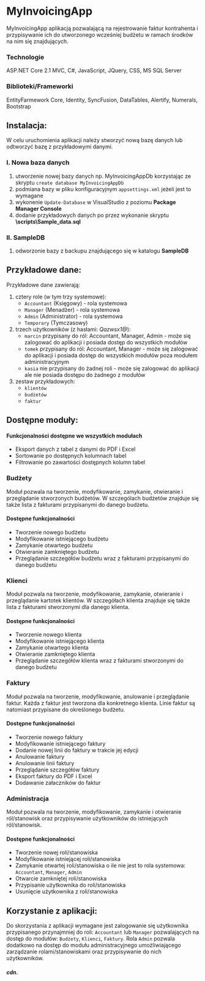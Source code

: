 # MyInvoicingApp

MyInvoicingApp aplikacją pozwalającą na rejestrowanie faktur kontrahenta i przypisywanie ich do utworzonego wcześniej budżetu w ramach środków na nim się znajdujących.

### Technologie
ASP.NET Core 2.1 MVC, C#, JavaScript, JQuery, CSS, MS SQL Server

### Biblioteki/Frameworki
EntityFarmework Core, Identity, SyncFusion, DataTables, Alertify, Numerals, Bootstrap

## Instalacja:

W celu uruchomienia aplikacji należy stworzyć nową bazę danych lub odtworzyć bazę z przykładowymi danymi.

### I. Nowa baza danych 

1. utworzenie nowej bazy danych np. MyInvoicingAppDb korzystając ze skryptu ```create database MyInvoicingAppDb```
1. podmiana bazy w pliku konfiguracyjnym `appsettings.xml` jeżeli jest to wymagane
1. wykonenie `Update-Database` w VisualStudio z poziomu **Package Manager Console**
1. dodanie przykładowych danych po przez wykonanie skryptu **\scripts\Sample_data.sql** 

### II. SampleDB

1. odworzonie bazy z backupu znajdującego się w katalogu **SampleDB**

## Przykładowe dane:

Przykładowe dane zawierają:
1. cztery role (w tym trzy systemowe): 
    * `Accountant` (Księgowy) - rola systemowa
    * `Manager` (Menadżer) - rola systemowa
    * `Admin` (Administrator) - rola systemowa
    * `Temporary` (Tymczasowy)
1. trzech użytkowników (z hasłami: _Qazwsx1@_):
    * `marcin` przypisany do ról: Accountant, Manager, Admin - może się zalogować do aplikacji i posiada dostęp do wszystkich modułów
    * `tomek` przypisany do ról: Accountant, Manager - może się zalogować do aplikacji i posiada dostęp do wszystkich modułów poza modułem administracyjnym
    * `kasia` nie przypisany do żadnej roli - może się zalogować do aplikacji ale nie posiada dostępu do żadnego z modułów
1. zestaw przykładowych:
    * `klientów`
    * `budżetów`
    * `faktur`
    
## Dostępne moduły:

#### Funkcjonalności dostępne we wszystkich modułach
* Eksport danych z tabel z danymi do PDF i Excel
* Sortowanie po dostępnych kolumnach tabel
* Filtrowanie po zawartości dostępnych kolumn tabel

### Budżety

Moduł pozwala na tworzenie, modyfikowanie, zamykanie, otwieranie i przeglądanie stworzonych budżetów. W szczególach budżetów znajduje się także lista z fakturami przypisanymi do danego budżetu.

#### Dostępne funkcjonalności
* Tworzenie nowego budżetu
* Modyfikowanie istniejącego budżetu
* Zamykanie otwartego budżetu
* Otwieranie zamkniętego budżetu
* Przeglądanie szczegółów budżetu wraz z fakturami przypisanymi do danego budżetu

### Klienci

Moduł pozwala na tworzenie, modyfikowanie, zamykanie, otwieranie i przeglądanie kartotek klientów. W szczegółach klienta znajduje się także lista z fakturami stworzonymi dla danego klienta.

#### Dostępne funkcjonalności
* Tworzenie nowego klienta
* Modyfikowanie istniejącego klienta
* Zamykanie otwartego klienta
* Otwieranie zamkniętego klienta
* Przeglądanie szczegółów klienta wraz z fakturami stworzonymi do danego budżetu

### Faktury

Moduł pozwala na tworzenie, modyfikowanie, anulowanie i przeglądanie faktur. Każda z faktur jest tworzona dla konkretnego klienta. Linie faktur są natomiast przypisane do określonego budżetu.

#### Dostępne funkcjonalności
* Tworzenie nowego faktury
* Modyfikowanie istniejącego faktury
* Dodanie nowej linii do faktury w trakcie jej edycji
* Anulowanie faktury
* Anulowanie linii faktury
* Przeglądanie szczegółów faktury
* Eksport faktury do PDF i Excel
* Dodawanie załaczników do faktur

### Administracja

Moduł pozwala na tworzenie, modyfikowanie, zamykanie i otwieranie ról/stanowisk oraz przypisywanie użytkowników do istniejących ról/stanowisk.

#### Dostępne funkcjonalności
* Tworzenie nowej roli/stanowiska
* Modyfikowanie istniejącej roli/stanowiska
* Zamykanie otwartej roli/stanowiska o ile nie jest to rola systemowa: `Accountant`, `Manager`, `Admin`
* Otwarcie zamkniętej roli/stanowiska
* Przypisanie użytkownika do roli/stanowiska
* Usunięcie użytkownika z roli/stanowiska

## Korzystanie z aplikacji:

Do skorzystania z aplikacji wymagane jest zalogowanie się użytkownika przypisanego przynajmniej do roli: `Accountant` lub `Manager` pozwalających na dostęp do modułów: `Budżety`, `Klienci`, `Faktury`. 
Rola `Admin` pozwala dodatkowo na dostęp do modułu administracyjnego umożliwiającego zarządzanie rolami/stanowiskami oraz przypisywanie do nich użytkowników.

##### cdn.
